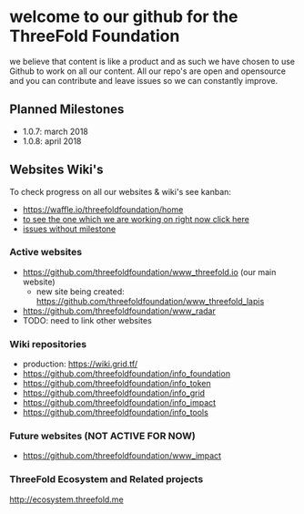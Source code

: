 
# welcome to our github for the ThreeFold Foundation

we believe that content is like a product and as such we have chosen to use Github to work on all our content.
All our repo's are open and opensource and you can contribute and leave issues so we can constantly improve.

## Planned Milestones

- 1.0.7: march 2018
- 1.0.8: april 2018

## Websites Wiki's

To check progress on all our websites & wiki's see kanban:

- https://waffle.io/threefoldfoundation/home
- [to see the one which we are working on right now click here](https://waffle.io/threefoldfoundation/home?milestone=1.0.7,none)
- [issues without milestone](https://waffle.io/threefoldfoundation/home?milestone=none)


### Active websites

- https://github.com/threefoldfoundation/www_threefold.io (our main website)
    - new site being created: https://github.com/threefoldfoundation/www_threefold_lapis
- https://github.com/threefoldfoundation/www_radar
- TODO: need to link other websites

### Wiki repositories

- production: https://wiki.grid.tf/
- https://github.com/threefoldfoundation/info_foundation
- https://github.com/threefoldfoundation/info_token
- https://github.com/threefoldfoundation/info_grid
- https://github.com/threefoldfoundation/info_impact
- https://github.com/threefoldfoundation/info_tools

### Future websites (NOT ACTIVE FOR NOW)

- https://github.com/threefoldfoundation/www_impact

### ThreeFold Ecosystem and Related projects

http://ecosystem.threefold.me


